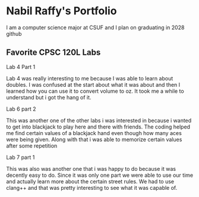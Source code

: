 
# Nabil Raffy's Portfolio

I am a computer science major at CSUF and I plan on graduating in 2028
github
## Favorite CPSC 120L Labs

Lab 4 Part 1

Lab 4 was really interesting to me because I was able to learn about doubles. I was confused at the start about what it was about and then I learned how you can use it to convert volume to oz. It took me a while to understand but i got the hang of it.

Lab 6 part 2

This was another one of the other labs i was interested in because i wanted to get into blackjack to play here and there with friends. The coding helped me find certain values of a blackjack hand even though how many aces were being given. Along with that i was able to memorize certain values after some repetition

Lab 7 part 1

This was also was another one that i was happy to do because it was decently easy to do. Since it was only one part we were able to use our time and actually learn more about the certain street rules. We had to use clang++ and that was pretty interesting to see what it was capable of.
